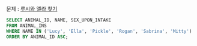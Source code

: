 문제 : [루시와 엘라 찾기](https://school.programmers.co.kr/learn/courses/30/lessons/59046)

```sql
SELECT ANIMAL_ID, NAME, SEX_UPON_INTAKE
FROM ANIMAL_INS
WHERE NAME IN ('Lucy', 'Ella', 'Pickle', 'Rogan', 'Sabrina', 'Mitty')
ORDER BY ANIMAL_ID ASC;
```